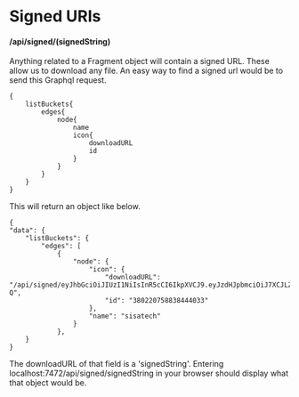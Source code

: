 # Signed URIs
#### /api/signed/(signedString)
Anything related to a Fragment object will contain a signed URL. These allow us to download any file. An easy way to find a signed url would be to send this Graphql request.

    {
        listBuckets{
            edges{
                node{
                    name
                    icon{
                        downloadURL
                        id
                    }
                }
            }
        }
    }
This will return an object like below.

    {
	"data": {
		"listBuckets": {
			"edges": [
				{
					"node": {
						"icon": {
							"downloadURL": "/api/signed/eyJhbGciOiJIUzI1NiIsInR5cCI6IkpXVCJ9.eyJzdHJpbmciOiJ7XCJLZXlcIjpcImRvd25sb2FkXCIsXCJNZXRob2RcIjpcIkdFVFwiLFwiRXhwaXJ5XCI6XCIyMDE4LTA5LTE0VDA4OjU0OjA5LjA3NDYyOTgxOCsxMDowMFwiLFwiQXJnc1wiOlwiZXlKR2NtRm5iV1Z1ZEVsRUlqb2lNemd3TWpJd056VTRPRE00TkRRME1ETXpJaXdpVlhObGNrbHVabThpT25zaVZYTmxjbTVoYldVaU9pSnliMjkwSWl3aVVISnBiV0Z5ZVVkeWIzVndJam9pY205dmRDSXNJa2R5YjNWd2N5STZXeUp5YjI5MElpd2ljSFZpYkdsaklsMTlmUT09XCJ9In0.Ymtnbn4mKJO5t1JXAC5CaQ8L4nXDrLLafAr94dBhB-Q",
							"id": "380220758838444033"
						},
						"name": "sisatech"
					}
				},
        }
    }

The downloadURL of that field is a 'signedString'. Entering localhost:7472/api/signed/signedString in your browser should display what that object would be.